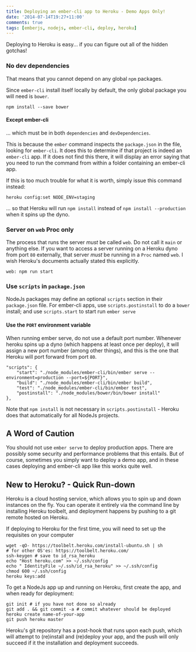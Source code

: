 ```yaml
---
title: Deploying an ember-cli app to Heroku - Demo Apps Only!
date: '2014-07-14T19:27+11:00'
comments: true
tags: [emberjs, nodejs, ember-cli, deploy, heroku]
---
```


Deploying to Heroku is easy... if you can figure out all of the hidden gotchas!

### No dev dependencies

That means that you cannot depend on any global `npm` packages.

Since `ember-cli` install itself locally by default,
the only global package you will need is `bower`.

    npm install --save bower

#### Except ember-cli

... which must be in both `dependencies` and `devDependencies`.

This is because the `ember` command inspects the `package.json`
in the file, looking for `ember-cli`.
It does this to determine if that project is indeed an `ember-cli` app.
If it does not find this there,
it will display an error saying that you need to run the command from within
a folder containing an ember-cli app.

If this is too much trouble for what it is worth,
simply issue this command instead:

    heroku config:set NODE_ENV=staging

... so that Heroku will run `npm install` instead of `npm install --production`
when it spins up the dyno.

### Server on `web` Proc only

The process that runs the server *must* be called `web`.
Do not call it `main` or anything else.
If you want to access a server running on a Heroku dyno from port `80` externally,
that server *must* be running in a `Proc` named `web`.
I wish Heroku's documents actually stated this explicitly.

    web: npm run start

### Use `scripts` in `package.json`

NodeJs packages may define an optional `scripts` section in their `package.json` file.
For ember-cli apps, use `scripts.postinstall` to do a `bower` install;
and use `scripts.start` to start run `ember serve`

#### Use the `PORT` environment variable

When running ember serve, do not use a default port number.
Whenever heroku spins up a dyno (which happens at least once per deploy),
it will assign a new port number (among other things),
and this is the one that Heroku will port forward from port `80`.

    "scripts": {
        "start": "./node_modules/ember-cli/bin/ember serve --environment=production --port=${PORT}",
        "build": "./node_modules/ember-cli/bin/ember build",
        "test": "./node_modules/ember-cli/bin/ember test",
        "postinstall": "./node_modules/bower/bin/bower install"
    },

Note that `npm install` is not necessary in `scripts.postinstall` -
Heroku does that automatically for all NodeJs projects.

## A Word of Caution

You should not use `ember serve` to deploy production apps.
There are possibly some security and performance problems that this entails.
But of course, sometimes you simply want to deploy a demo app,
and in these cases deploying and ember-cli app like this works quite well.

## New to Heroku? - Quick Run-down

Heroku is a cloud hosting service,
which allows you to spin up and down instances on the fly.
You can operate it entirely via the command line by installing Heroku toolbelt,
and deployment happens by pushing to a git remote hosted on Heroku.

If deploying to Heroku for the first time,
you will need to set up the requisites on your computer

    wget -qO- https://toolbelt.heroku.com/install-ubuntu.sh | sh
    # for other OS'es: https://toolbelt.heroku.com/
    ssh-keygen # save to id_rsa_heroku
    echo "Host heroku.com" >> ~/.ssh/config
	echo " IdentityFile ~/.ssh/id_rsa_heroku" >> ~/.ssh/config
	chmod 600 ~/.ssh/config
	heroku keys:add

To get a NodeJs app up and running on Heroku,
first create the app, and when ready for deployment:

    git init # if you have not done so already
    git add . && git commit -a # commit whatever should be deployed
    heroku create name-of-your-app
    git push heroku master

Heroku's git repository has a post-hook that runs upon each push,
which will attempt to (re)install and (re)deploy your app,
and the push will only succeed if it the installation and deployment succeeds.
